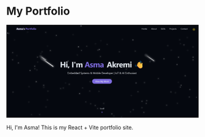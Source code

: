 # My Portfolio

![Portfolio Screenshot](/public/portfolio-screenshot.png)

Hi, I'm Asma! This is my React + Vite portfolio site.
